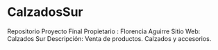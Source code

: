 # CalzadosSur
Repositorio Proyecto Final
Propietario : Florencia Aguirre
Sitio Web: Calzados Sur
Descripción: Venta de productos. Calzados y accesorios.

